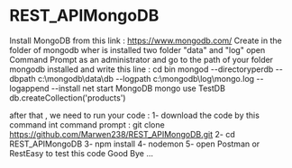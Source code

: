 # REST_APIMongoDB

Install MongoDB from this link : https://www.mongodb.com/
Create in the folder of mongodb wher is installed two folder "data" and "log"
open Command Prompt as an administrator and go to the path of your folder mongodb installed and write this line : 
         cd bin
         mongod --directoryperdb --dbpath c:\mongodb\data\db --logpath c:\mongodb\log\mongo.log --logappend --install
         net start MongoDB
         mongo
         use TestDB
         db.createCollection('products')

after that , we need to run your code :
    1- download the code by this command int command prompt :      git clone https://github.com/Marwen238/REST_APIMongoDB.git
    2- cd REST_APIMongoDB
    3- npm install
    4- nodemon 
    5- open Postman or RestEasy to test this code 
Good Bye ...
